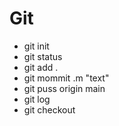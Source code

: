 # Git
* git init
* git status
* git add .
* git mommit .m "text"
* git puss origin main
* git log
* git checkout